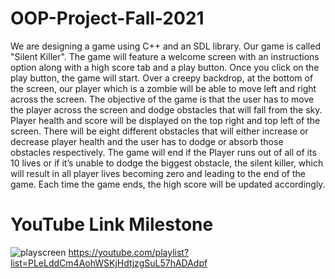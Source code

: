 # OOP-Project-Fall-2021
We are designing a game using C++ and an SDL library. Our game is called "Silent Killer". The game will feature a welcome screen with an instructions option along with a high score tab and a play button. Once you click on the play button, the game will start. Over a creepy backdrop, at the bottom of the screen, our player which is a zombie will be able to move left and right across the screen. The objective of the game is that the user has to move the player across the screen and dodge obstacles that will fall from the sky. Player health and score will be displayed on the top right and top left of the screen. There will be eight different obstacles that will either increase or decrease player health and the user has to dodge or absorb those obstacles respectively. The game will end if the Player runs out of all of its 10 lives or if it’s unable to dodge the biggest obstacle, the silent killer, which will result in all player lives becoming zero and leading to the end of the game. Each time the game ends, the high score will be updated accordingly. 
# YouTube Link Milestone 
![playscreen](https://user-images.githubusercontent.com/60126292/144235350-477ad090-5cbb-4e17-8686-da0f8519246b.jpg)
https://youtube.com/playlist?list=PLeLddCm4AohWSKjHdtjzgSuL57hADAdpf


